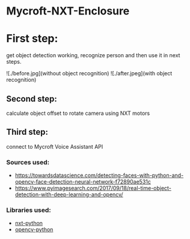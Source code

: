 # Mycroft-NXT-Enclosure

# First step:

get object detection working, recognize person and then use it in next steps.

![./before.jpg](without object recognition)
![./after.jpeg](with object recognition)

## Second step:

calculate object offset to rotate camera using NXT motors

## Third step:

connect to Mycroft Voice Assistant API

### Sources used:
- https://towardsdatascience.com/detecting-faces-with-python-and-opencv-face-detection-neural-network-f72890ae531c
- https://www.pyimagesearch.com/2017/09/18/real-time-object-detection-with-deep-learning-and-opencv/

### Libraries used:

- [nxt-python](https://github.com/Eelviny/nxt-python)
- [opencv-python](https://pypi.org/project/opencv-python/)
